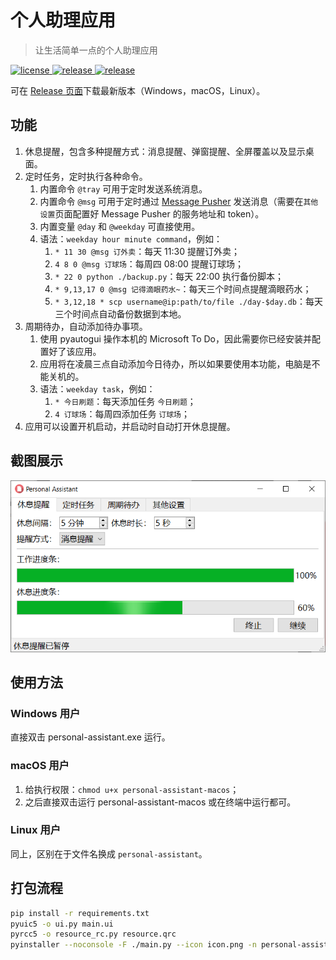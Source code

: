 ﻿# 个人助理应用
> 让生活简单一点的个人助理应用


<p>
  <a href="https://raw.githubusercontent.com/songquanpeng/personal-assistant/main/LICENSE">
    <img src="https://img.shields.io/github/license/songquanpeng/personal-assistant?color=brightgreen" alt="license">
  </a>
  <a href="https://github.com/songquanpeng/personal-assistant/releases/latest">
    <img src="https://img.shields.io/github/v/release/songquanpeng/personal-assistant?color=brightgreen&include_prereleases" alt="release">
  </a>
  <a href="https://github.com/songquanpeng/personal-assistant/releases/latest">
    <img src="https://img.shields.io/github/downloads/songquanpeng/personal-assistant/total?color=brightgreen&include_prereleases" alt="release">
  </a>
</p>

可在 [Release 页面](https://github.com/songquanpeng/personal-assistant/releases)下载最新版本（Windows，macOS，Linux）。

## 功能
1. 休息提醒，包含多种提醒方式：消息提醒、弹窗提醒、全屏覆盖以及显示桌面。
2. 定时任务，定时执行各种命令。
   1. 内置命令 `@tray` 可用于定时发送系统消息。
   2. 内置命令 `@msg` 可用于定时通过 [Message Pusher](https://github.com/songquanpeng/message-pusher) 发送消息（需要在`其他设置`页面配置好 Message Pusher 的服务地址和 token）。
   3. 内置变量 `@day` 和 `@weekday` 可直接使用。
   4. 语法：`weekday hour minute command`，例如：
      1. `* 11 30 @msg 订外卖`：每天 11:30 提醒订外卖；
      2. `4 8 0 @msg 订球场`：每周四 08:00 提醒订球场；
      3. `* 22 0 python ./backup.py`：每天 22:00 执行备份脚本；
      4. `* 9,13,17 0 @msg 记得滴眼药水~`：每天三个时间点提醒滴眼药水；
      5. `* 3,12,18 * scp username@ip:path/to/file ./day-$day.db`：每天三个时间点自动备份数据到本地。
3. 周期待办，自动添加待办事项。
   1. 使用 pyautogui 操作本机的 Microsoft To Do，因此需要你已经安装并配置好了该应用。
   2. 应用将在凌晨三点自动添加今日待办，所以如果要使用本功能，电脑是不能关机的。
   3. 语法：`weekday task`，例如：
      1. `* 今日刷题`：每天添加任务 `今日刷题`；
      2. `4 订球场`：每周四添加任务 `订球场`；
4. 应用可以设置开机启动，并启动时自动打开休息提醒。

## 截图展示
![demo](demo.png)

## 使用方法
### Windows 用户  
直接双击 personal-assistant.exe 运行。

### macOS 用户
1. 给执行权限：`chmod u+x personal-assistant-macos`；
2. 之后直接双击运行 personal-assistant-macos 或在终端中运行都可。

### Linux 用户
同上，区别在于文件名换成 `personal-assistant`。

## 打包流程
```bash
pip install -r requirements.txt
pyuic5 -o ui.py main.ui
pyrcc5 -o resource_rc.py resource.qrc 
pyinstaller --noconsole -F ./main.py --icon icon.png -n personal-assistant.exe
```
